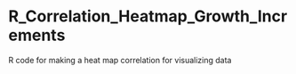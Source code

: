 # R_Correlation_Heatmap_Growth_Increments
R code for making a heat map correlation for visualizing data 
